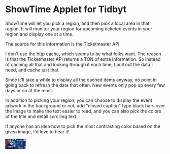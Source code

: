 # ShowTime Applet for Tidbyt

ShowTime will let you pick a region, and then pick a local area in that region. It will monitor your region for upcoming ticketed events in your region and display one at a time.

The source for this information is the Ticketmaster API. 

I don't use the http cache, which seems to be what folks want. The reason is that the Ticketmaster API returns a TON of extra information. So instead of caching all that and looking through it each time, I pull out the data I need, and cache just that.

Since it'll take a while to display all the cached items anyway, no point in going back to refresh the data that often. New events only pop up every few days or so at the most. 

In addition to picking your region, you can choose to display the event artwork in the background or not, add "closed caption" type black bars over the image to make the text easier to read, and you can also pick the colors of the title and detail scrolling text.

If anyone has an idea how to pick the most contrasting color based on the given image, I'd love to hear it!

![ShowTime Applet for Tidbyt](showtime.webp)
